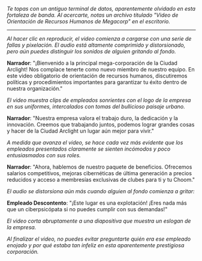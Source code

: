 _Te topas con un antiguo terminal de datos, aparentemente olvidado en esta fortaleza de banda. Al acercarte, notas un archivo titulado "Video de Orientación de Recursos Humanos de Megacorp" en el escritorio._

---

_Al hacer clic en reproducir, el video comienza a cargarse con una serie de fallas y pixelación. El audio está altamente comprimido y distorsionado, pero aún puedes distinguir los sonidos de alguien gritando al fondo._

**Narrador**: "¡Bienvenido a la principal mega-corporación de la Ciudad Arclight! Nos complace tenerte como nuevo miembro de nuestro equipo. En este video obligatorio de orientación de recursos humanos, discutiremos políticas y procedimientos importantes para garantizar tu éxito dentro de nuestra organización."

_El video muestra clips de empleados sonrientes con el logo de la empresa en sus uniformes, intercalados con tomas del bullicioso paisaje urbano._

**Narrador**: "Nuestra empresa valora el trabajo duro, la dedicación y la innovación. Creemos que trabajando juntos, podemos lograr grandes cosas y hacer de la Ciudad Arclight un lugar aún mejor para vivir."

_A medida que avanza el video, se hace cada vez más evidente que los empleados presentados claramente se sienten incómodos y poco entusiasmados con sus roles._

**Narrador**: "Ahora, hablemos de nuestro paquete de beneficios. Ofrecemos salarios competitivos, mejoras cibernéticas de última generación a precios reducidos y acceso a membresías exclusivas de clubes para ti y tu Choom."

_El audio se distorsiona aún más cuando alguien al fondo comienza a gritar:_

**Empleado Descontento**: "¡Este lugar es una explotación! ¡Eres nada más que un ciberpsicópata si no puedes cumplir con sus demandas!"

_El video corta abruptamente a una diapositiva que muestra un eslogan de la empresa._

_Al finalizar el video, no puedes evitar preguntarte quién era ese empleado enojado y por qué estaba tan infeliz en esta aparentemente prestigiosa corporación._
